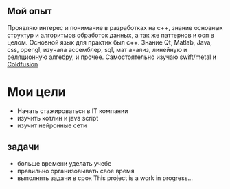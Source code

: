 Мой опыт
------------
Проявляю интерес и понимание в разработках на с++, знание основных структур и алгоритмов обработок данных, а так же паттернов и ооп в целом. Основной язык для практик был с++. Знание Qt, Matlab, Java, css, opengl, изучала ассемблер, sql, мат анализ, линейную и реляционную алгебру, и прочее. Самостоятельно изучаю swift/metal и [Coldfusion](https://coldfusion.adobe.com)

Мои цели
============

+ Начать стажироваться в IT компании
+ изучить котлин и java script
+ изучит нейронные сети

## задачи
* больше времени уделать учебе
* правильно организовывать свое время
* выполнять задачи в срок
This project is a work in progress...
